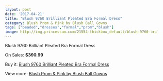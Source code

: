 ```yaml
---
layout: post
date: '2017-04-21'
title: "Blush 9760 Brilliant Pleated Bra Formal Dress"
category: Blush Prom & Pink by Blush Ball Gowns
tags: ["beaded","dresses","formal","prom","blush"]
image: http://img.princessan.com/21554-thickbox_default/blush-9760-brilliant-pleated-bra-formal-dress.jpg
---
```

Blush 9760 Brilliant Pleated Bra Formal Dress

On Sales: **$390.99**
<a href="https://www.princessan.com/en/9751-blush-9760-brilliant-pleated-bra-formal-dress.html"><amp-img layout="responsive" width="600" height="600" src="//img.princessan.com/21554-thickbox_default/blush-9760-brilliant-pleated-bra-formal-dress.jpg" alt="Blush 9760 Brilliant Pleated Bra Formal Dress 0" /></a>

Buy it: [Blush 9760 Brilliant Pleated Bra Formal Dress](https://www.princessan.com/en/9751-blush-9760-brilliant-pleated-bra-formal-dress.html "Blush 9760 Brilliant Pleated Bra Formal Dress")

View more: [Blush Prom & Pink by Blush Ball Gowns](https://www.princessan.com/en/78- "Blush Prom & Pink by Blush Ball Gowns")
